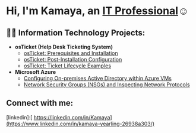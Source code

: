 
<h1>Hi, I'm Kamaya, an <a href="https://www.linkedin.com/in/kamaya-yearling-26938a303/">IT Professional</a>☺</h1>

<h2>👨‍💻 Information Technology Projects:</h2>

- <b>osTicket (Help Desk Ticketing System)</b>
  - [osTicket: Prerequisites and Installation](https://github.com/Kamaya138/osticket-prereqs)
  - [osTicket: Post-Installation Configuration](https://github.com/Kamaya138/post-install-config)
  - [osTicket: Ticket Lifecycle Examples](https://github.com/Kamaya138/Ticket-Lifecycle)
- <b>Microsoft Azure</b>
  - [Configuring On-premises Active Directory within Azure VMs](https://github.com/Kamaya138/configure-ad)
  - [Network Security Groups (NSGs) and Inspecting Network Protocols](https://github.com/Kamaya138/azure-network-protocols)

<h2>Connect with me:</h2>





[linkedin]:[ https://linkedin.com/in/Kamaya](https://www.linkedin.com/in/kamaya-yearling-26938a303/)
